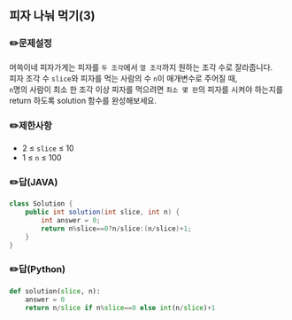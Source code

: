 ## <b>피자 나눠 먹기(3)</b>
### ✏️문제설정
머쓱이네 피자가게는 피자를 `두 조각`에서 `열 조각`까지 원하는 조각 수로 잘라줍니다.   
피자 조각 수 `slice`와 피자를 먹는 사람의 수 `n`이 매개변수로 주어질 때,   
`n`명의 사람이 최소 한 조각 이상 피자를 먹으려면 `최소 몇 판`의 피자를 시켜야 하는지를 return 하도록 solution 함수를 완성해보세요.
### ✏️제한사항
* 2 ≤ `slice` ≤ 10
* 1 ≤ `n` ≤ 100
### ✏️답(JAVA)
```java
class Solution {
    public int solution(int slice, int n) {
        int answer = 0;
        return n%slice==0?n/slice:(n/slice)+1;
    }
}
```
### ✏️답(Python)
```python
def solution(slice, n):
    answer = 0
    return n/slice if n%slice==0 else int(n/slice)+1
```
